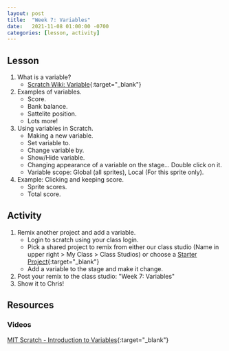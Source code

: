 ```yaml
---
layout: post
title:  "Week 7: Variables"
date:   2021-11-08 01:00:00 -0700
categories: [lesson, activity]
---
```


## Lesson

1. What is a variable?
    * [Scratch Wiki: Variable](https://en.scratch-wiki.info/wiki/Variable){:target="_blank"}
2. Examples of variables.
    * Score.
    * Bank balance.
    * Sattelite position.
    * Lots more!
3. Using variables in Scratch.
    * Making a new variable.
    * Set variable to.
    * Change variable by.
    * Show/Hide variable.
    * Changing appearance of a variable on the stage... Double click on it.
    * Variable scope: Global (all sprites), Local (For this sprite only).
4. Example: Clicking and keeping score.
    * Sprite scores.
    * Total score.

## Activity

1. Remix another project and add a variable.
    * Login to scratch using your class login.
    * Pick a shared project to remix from either our class studio (Name in upper right > My Class > Class Studios) or choose a [Starter Project](https://scratch.mit.edu/starter-projects){:target="_blank"}
    * Add a variable to the stage and make it change.
2. Post your remix to the class studio: "Week 7: Variables"
3. Show it to Chris!

## Resources

### Videos

[MIT Scratch - Introduction to Variables](https://www.youtube.com/watch?v=JBaUVBSWbM8){:target="_blank"}
